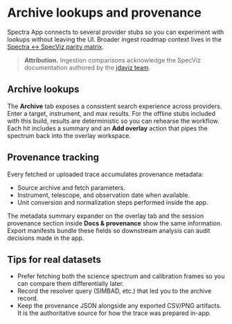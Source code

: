 # Archive lookups and provenance

Spectra App connects to several provider stubs so you can experiment with
lookups without leaving the UI. Broader ingest roadmap context lives in the
[Spectra ↔ SpecViz parity matrix](../research/specviz_improvement_backlog.md#spectra--specviz-parity-matrix).

> **Attribution.** Ingestion comparisons acknowledge the SpecViz documentation
> authored by the [jdaviz team](https://github.com/spacetelescope/jdaviz).

## Archive lookups

The **Archive** tab exposes a consistent search experience across providers.
Enter a target, instrument, and max results. For the offline stubs included with
this build, results are deterministic so you can rehearse the workflow. Each hit
includes a summary and an **Add overlay** action that pipes the spectrum back
into the overlay workspace.

## Provenance tracking

Every fetched or uploaded trace accumulates provenance metadata:

- Source archive and fetch parameters.
- Instrument, telescope, and observation date when available.
- Unit conversion and normalization steps performed inside the app.

The metadata summary expander on the overlay tab and the session provenance
section inside **Docs & provenance** show the same information. Export manifests
bundle these fields so downstream analysis can audit decisions made in the app.

## Tips for real datasets

- Prefer fetching both the science spectrum and calibration frames so you can
  compare them differentially later.
- Record the resolver query (SIMBAD, etc.) that led you to the archive record.
- Keep the provenance JSON alongside any exported CSV/PNG artifacts. It is the
  authoritative source for how the trace was prepared in-app.
